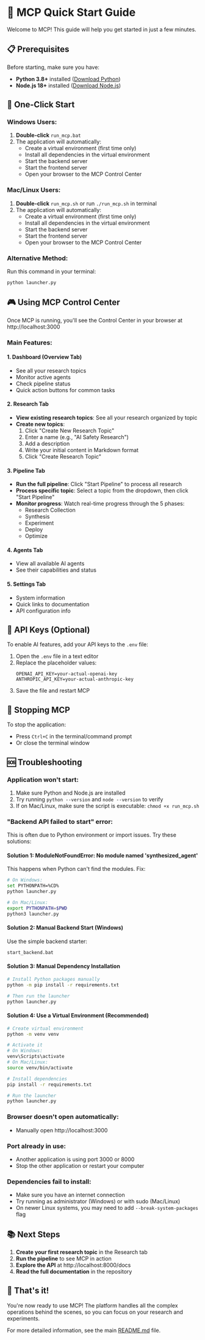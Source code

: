 # 🚀 MCP Quick Start Guide

Welcome to MCP! This guide will help you get started in just a few minutes.

## 📋 Prerequisites

Before starting, make sure you have:
- **Python 3.8+** installed ([Download Python](https://www.python.org/downloads/))
- **Node.js 18+** installed ([Download Node.js](https://nodejs.org/))

## 🎯 One-Click Start

### Windows Users:
1. **Double-click** `run_mcp.bat`
2. The application will automatically:
   - Create a virtual environment (first time only)
   - Install all dependencies in the virtual environment
   - Start the backend server
   - Start the frontend server
   - Open your browser to the MCP Control Center

### Mac/Linux Users:
1. **Double-click** `run_mcp.sh` or run `./run_mcp.sh` in terminal
2. The application will automatically:
   - Create a virtual environment (first time only)
   - Install all dependencies in the virtual environment
   - Start the backend server
   - Start the frontend server
   - Open your browser to the MCP Control Center

### Alternative Method:
Run this command in your terminal:
```bash
python launcher.py
```

## 🎮 Using MCP Control Center

Once MCP is running, you'll see the Control Center in your browser at http://localhost:3000

### Main Features:

#### 1. **Dashboard (Overview Tab)**
- See all your research topics
- Monitor active agents
- Check pipeline status
- Quick action buttons for common tasks

#### 2. **Research Tab**
- **View existing research topics**: See all your research organized by topic
- **Create new topics**: 
  1. Click "Create New Research Topic"
  2. Enter a name (e.g., "AI Safety Research")
  3. Add a description
  4. Write your initial content in Markdown format
  5. Click "Create Research Topic"

#### 3. **Pipeline Tab**
- **Run the full pipeline**: Click "Start Pipeline" to process all research
- **Process specific topic**: Select a topic from the dropdown, then click "Start Pipeline"
- **Monitor progress**: Watch real-time progress through the 5 phases:
  - Research Collection
  - Synthesis
  - Experiment
  - Deploy
  - Optimize

#### 4. **Agents Tab**
- View all available AI agents
- See their capabilities and status

#### 5. **Settings Tab**
- System information
- Quick links to documentation
- API configuration info

## 🔑 API Keys (Optional)

To enable AI features, add your API keys to the `.env` file:
1. Open the `.env` file in a text editor
2. Replace the placeholder values:
   ```
   OPENAI_API_KEY=your-actual-openai-key
   ANTHROPIC_API_KEY=your-actual-anthropic-key
   ```
3. Save the file and restart MCP

## 🛑 Stopping MCP

To stop the application:
- Press `Ctrl+C` in the terminal/command prompt
- Or close the terminal window

## 🆘 Troubleshooting

### Application won't start:
1. Make sure Python and Node.js are installed
2. Try running `python --version` and `node --version` to verify
3. If on Mac/Linux, make sure the script is executable: `chmod +x run_mcp.sh`

### "Backend API failed to start" error:
This is often due to Python environment or import issues. Try these solutions:

#### Solution 1: ModuleNotFoundError: No module named 'synthesized_agent'
This happens when Python can't find the modules. Fix:
```bash
# On Windows:
set PYTHONPATH=%CD%
python launcher.py

# On Mac/Linux:
export PYTHONPATH=$PWD
python3 launcher.py
```

#### Solution 2: Manual Backend Start (Windows)
Use the simple backend starter:
```bash
start_backend.bat
```

#### Solution 3: Manual Dependency Installation
```bash
# Install Python packages manually
python -m pip install -r requirements.txt

# Then run the launcher
python launcher.py
```

#### Solution 4: Use a Virtual Environment (Recommended)
```bash
# Create virtual environment
python -m venv venv

# Activate it
# On Windows:
venv\Scripts\activate
# On Mac/Linux:
source venv/bin/activate

# Install dependencies
pip install -r requirements.txt

# Run the launcher
python launcher.py
```

### Browser doesn't open automatically:
- Manually open http://localhost:3000

### Port already in use:
- Another application is using port 3000 or 8000
- Stop the other application or restart your computer

### Dependencies fail to install:
- Make sure you have an internet connection
- Try running as administrator (Windows) or with sudo (Mac/Linux)
- On newer Linux systems, you may need to add `--break-system-packages` flag

## 📚 Next Steps

1. **Create your first research topic** in the Research tab
2. **Run the pipeline** to see MCP in action
3. **Explore the API** at http://localhost:8000/docs
4. **Read the full documentation** in the repository

## 🎉 That's it!

You're now ready to use MCP! The platform handles all the complex operations behind the scenes, so you can focus on your research and experiments.

For more detailed information, see the main [README.md](README.md) file.